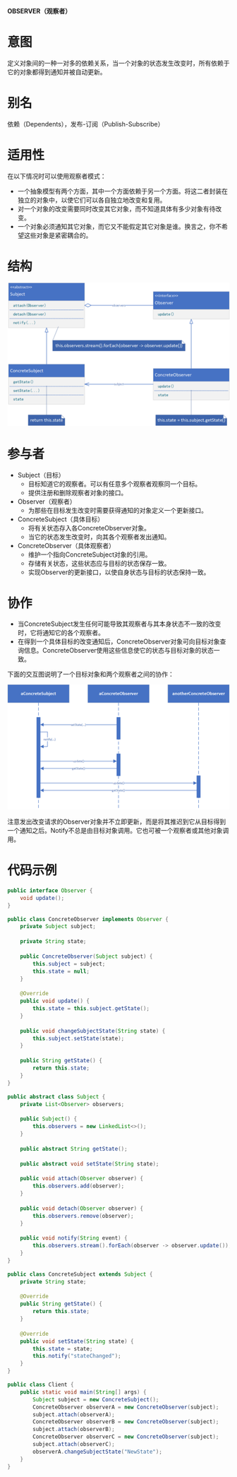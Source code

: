 **OBSERVER（观察者）**

# 意图

定义对象间的一种一对多的依赖关系，当一个对象的状态发生改变时，所有依赖于它的对象都得到通知并被自动更新。

# 别名

依赖（Dependents），发布-订阅（Publish-Subscribe）

# 适用性

在以下情况时可以使用观察者模式：

* 一个抽象模型有两个方面，其中一个方面依赖于另一个方面。将这二者封装在独立的对象中，以使它们可以各自独立地改变和复用。
* 对一个对象的改变需要同时改变其它对象，而不知道具体有多少对象有待改变。
* 一个对象必须通知其它对象，而它又不能假定其它对象是谁。换言之，你不希望这些对象是紧密耦合的。

# 结构

![class diagram](./assets/class.png)

# 参与者

* Subject（目标）
    * 目标知道它的观察者。可以有任意多个观察者观察同一个目标。
    * 提供注册和删除观察者对象的接口。
* Observer（观察者）
    * 为那些在目标发生改变时需要获得通知的对象定义一个更新接口。
* ConcreteSubject（具体目标）
    * 将有关状态存入各ConcreteObserver对象。
    * 当它的状态发生改变时，向其各个观察者发出通知。
* ConcreteObserver（具体观察者）
    * 维护一个指向ConcreteSubject对象的引用。
    * 存储有关状态，这些状态应与目标的状态保存一致。
    * 实现Observer的更新接口，以使自身状态与目标的状态保持一致。

# 协作

* 当ConcreteSubject发生任何可能导致其观察者与其本身状态不一致的改变时，它将通知它的各个观察者。
* 在得到一个具体目标的改变通知后，ConcreteObserver对象可向目标对象查询信息。ConcreteObserver使用这些信息使它的状态与目标对象的状态一致。

下面的交互图说明了一个目标对象和两个观察者之间的协作：

![sequence diagram](./assets/sequence.png)

注意发出改变请求的Observer对象并不立即更新，而是将其推迟到它从目标得到一个通知之后。Notify不总是由目标对象调用。它也可被一个观察者或其他对象调用。

# 代码示例

```java
public interface Observer {
    void update();
}
```

```java
public class ConcreteObserver implements Observer {
    private Subject subject;

    private String state;

    public ConcreteObserver(Subject subject) {
        this.subject = subject;
        this.state = null;
    }

    @Override
    public void update() {
        this.state = this.subject.getState();
    }

    public void changeSubjectState(String state) {
        this.subject.setState(state);
    }

    public String getState() {
        return this.state;
    }
}
```

```java
public abstract class Subject {
    private List<Observer> observers;

    public Subject() {
        this.observers = new LinkedList<>();
    }

    public abstract String getState();

    public abstract void setState(String state);

    public void attach(Observer observer) {
        this.observers.add(observer);
    }

    public void detach(Observer observer) {
        this.observers.remove(observer);
    }

    public void notify(String event) {
        this.observers.stream().forEach(observer -> observer.update());
    }
}
```

```java
public class ConcreteSubject extends Subject {
    private String state;

    @Override
    public String getState() {
        return this.state;
    }

    @Override
    public void setState(String state) {
        this.state = state;
        this.notify("stateChanged");
    }
}
```

```java
public class Client {
    public static void main(String[] args) {
        Subject subject = new ConcreteSubject();
        ConcreteObserver observerA = new ConcreteObserver(subject);
        subject.attach(observerA);
        ConcreteObserver observerB = new ConcreteObserver(subject);
        subject.attach(observerB);
        ConcreteObserver observerC = new ConcreteObserver(subject);
        subject.attach(observerC);
        observerA.changeSubjectState("NewState");
    }
}
```
